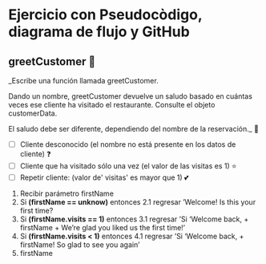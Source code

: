 # Ejercicio con Pseudocòdigo, diagrama de flujo y GitHub

## greetCustomer :memo:

_Escribe una función llamada greetCustomer.

Dando un nombre, greetCustomer devuelve un saludo basado en cuántas veces ese cliente ha visitado el restaurante. Consulte el objeto customerData.

El saludo debe ser diferente, dependiendo del nombre de la reservación._ :book:

- [ ] Cliente desconocido (el nombre no está presente en los datos de cliente) :question:
- [ ] Cliente que ha visitado sólo una vez (el valor de las visitas es 1) :star:
- [ ] Repetir cliente: (valor de' visitas' es mayor que 1) :two_hearts:

1. Recibir parámetro firstName
2. Si **(firstName == unknow)** entonces
 2.1 regresar ’Welcome! Is this your first time?
3. Si **(firstName.visits == 1)** entonces
 3.1 regresar ’Si  ‘Welcome back, + firstName + We’re glad you liked us the first time!’
4. Si **(firstName.visits < 1)** entonces
 4.1 regresar ’Si  ‘Welcome back, + firstName! So glad to see you again’
5. firstName
